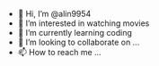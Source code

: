 - 👋 Hi, I’m @alin9954
- 👀 I’m interested in watching movies
- 🌱 I’m currently learning coding
- 💞️ I’m looking to collaborate on ...
- 📫 How to reach me ...

<!---
alin9954/alin9954 is a ✨ special ✨ repository because its `README.md` (this file) appears on your GitHub profile.
You can click the Preview link to take a look at your changes.
--->
